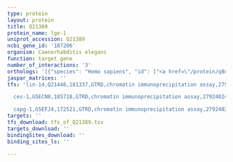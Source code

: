 ```yaml
---
type: protein
layout: protein
title: Q21389
protein_name: lge-1
uniprot_accession: Q21389
ncbi_gene_id: '187206'
organism: Caenorhabditis elegans
function: target gene
number_of_interactions: '3'
orthologs: '[{"species": "Homo sapiens", "id": ["<a href=\"/protein/q8n3y3\">Q8N3Y3</a>", "<a href=\"/protein/o95461\">O95461</a>"]}, {"species": "Mus musculus", "id": ["<a href=\"/protein/q5xpt3\">Q5XPT3</a>", "<a href=\"/protein/q9z1m7\">Q9Z1M7</a>"]}, {"species": "Rattus norvegicus", "id": ["<a href=\"/protein/a0a0g2k618\">A0A0G2K618</a>", "<a href=\"/protein/q6p7a1\">Q6P7A1</a>"]}, {"species": "Danio rerio", "id": ["<a href=\"/protein/q66pg1\">Q66PG1</a>", "<a href=\"/protein/f1re53\">F1RE53</a>"]}]'
jaspar_matrices: ''
tfs: 'lin-14,Q21446,181337,GTRD,chromatin immunoprecipitation assay,27924024%5Buid%5D,No

  ces-1,G5ECN8,185718,GTRD,chromatin immunoprecipitation assay,27924024%5Buid%5D,No

  capg-1,G5EFJ4,172521,GTRD,chromatin immunoprecipitation assay,27924024%5Buid%5D,No'
targets: ''
tfs_download: tfs_of_Q21389.tsv
targets_download: ''
bindingSites_download: ''
binding_sites_ls: ''

---
```

